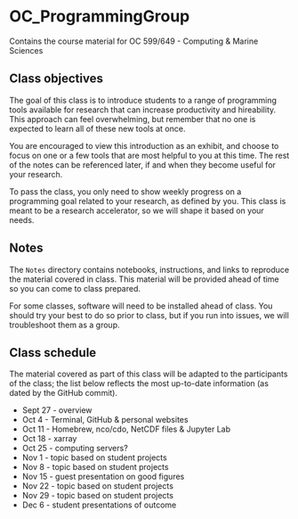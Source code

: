 # OC_ProgrammingGroup
Contains the course material for OC 599/649 - Computing &amp; Marine Sciences

## Class objectives
The goal of this class is to introduce students to a range of programming tools available for research that can increase productivity and hireability. This approach can feel overwhelming, but remember that no one is expected to learn all of these new tools at once. 

You are encouraged to view this introduction as an exhibit, and choose to focus on one or a few tools that are most helpful to you at this time. The rest of the notes can be referenced later, if and when they become useful for your research.

To pass the class, you only need to show weekly progress on a programming goal related to your research, as defined by you. This class is meant to be a research accelerator, so we will shape it based on your needs.

## Notes
The `Notes` directory contains notebooks, instructions, and links to reproduce the material covered in class. This material will be provided ahead of time so you can come to class prepared. 

For some classes, software will need to be installed ahead of class. You should try your best to do so prior to class, but if you run into issues, we will troubleshoot them as a group.

## Class schedule
The material covered as part of this class will be adapted to the participants of the class; the list below reflects the most up-to-date information (as dated by the GitHub commit).

- Sept 27 - overview
- Oct 4 - Terminal, GitHub &amp; personal websites
- Oct 11 - Homebrew, nco/cdo, NetCDF files &amp; Jupyter Lab
- Oct 18 - xarray
- Oct 25 - computing servers?
- Nov 1 - topic based on student projects
- Nov 8 - topic based on student projects
- Nov 15 - guest presentation on good figures
- Nov 22 - topic based on student projects
- Nov 29 - topic based on student projects
- Dec 6 - student presentations of outcome
